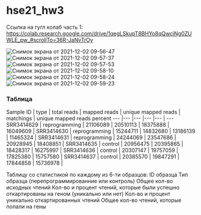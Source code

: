 # hse21_hw3
Ссылка на гугл колаб часть 1: https://colab.research.google.com/drive/1qegLSkupT8BHYo8qQwciNg0ZUWLE_pw_#scrollTo=36R-JaNvTrOy

![Снимок экрана от 2021-12-02 09-56-47](https://user-images.githubusercontent.com/93282657/144373759-769b62b0-9fc0-405c-aae5-bf14267e0efc.png)
![Снимок экрана от 2021-12-02 09-57-37](https://user-images.githubusercontent.com/93282657/144373794-484e8299-62bc-43c0-9a33-285987df4689.png)
![Снимок экрана от 2021-12-02 09-57-53](https://user-images.githubusercontent.com/93282657/144373804-2cec8cf1-77d7-4c61-95df-f7f8415991b8.png)
![Снимок экрана от 2021-12-02 09-58-10](https://user-images.githubusercontent.com/93282657/144373815-8bd2a1ac-34b6-4035-a1a1-ba1ca5489461.png)
![Снимок экрана от 2021-12-02 09-58-24](https://user-images.githubusercontent.com/93282657/144373823-87c4103b-bad5-497e-b97b-6df60bc026ce.png)
![Снимок экрана от 2021-12-02 09-59-23](https://user-images.githubusercontent.com/93282657/144373830-d4454f3d-51ee-4e4d-b654-d04d0af0d45f.png)

### Таблица
Sample ID | type | total reads | mapped reads | unique mapped reads | matchings | unique mapped reads percent
 --- |--- |--- |--- |--- | ---
SRR3414629 | reprogramming | 21106089 | 20510113 | 18375888 | 16049609 |
SRR3414630 | reprogramming | 15244711 | 14832680 | 13186139 | 11465324 |
SRR3414631 | reprogramming | 24244069 | 23547686 | 20928945 | 18408851 |
SRR3414635 | control | 20956475 | 20395865 | 18428317 | 16275997 |
SRR3414636 | control | 20307147 | 19757059 | 17825380 | 15757580 |
SRR3414637 | control | 20385570 | 19847291 | 17844858 | 15736978 |

Таблицу со статистикой по каждому из 6-ти образцов:
ID образца
Тип образца (перепрограммированние или контроль)
Общее кол-во исходных чтений
Кол-во и процент чтений, которые были успешно откартированы на геном (уникально или нет)
Кол-во и процент уникально откартированных чтений
Общее кол-во чтений, которые попали на гены
